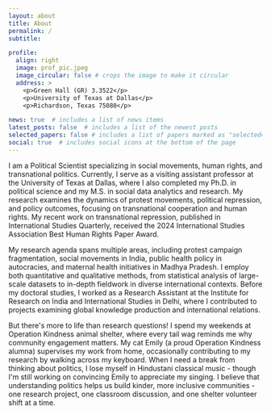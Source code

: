 ```yaml
---
layout: about
title: About
permalink: /
subtitle: 

profile:
  align: right
  image: prof_pic.jpeg
  image_circular: false # crops the image to make it circular
  address: >
    <p>Green Hall (GR) 3.3522</p>
    <p>University of Texas at Dallas</p>
    <p>Richardson, Texas 75080</p>

news: true  # includes a list of news items
latest_posts: false  # includes a list of the newest posts
selected_papers: false # includes a list of papers marked as "selected={true}"
social: true  # includes social icons at the bottom of the page
---
```


I am a Political Scientist specializing in social movements, human rights, and transnational politics. Currently, I serve as a visiting assistant professor at the University of Texas at Dallas, where I also completed my Ph.D. in political science and my M.S. in social data analytics and research. My research examines the dynamics of protest movements, political repression, and policy outcomes, focusing on transnational cooperation and human rights. My recent work on transnational repression, published in International Studies Quarterly, received the 2024 International Studies Association Best Human Rights Paper Award.

My research agenda spans multiple areas, including protest campaign fragmentation, social movements in India, public health policy in autocracies, and maternal health initiatives in Madhya Pradesh. I employ both quantitative and qualitative methods, from statistical analysis of large-scale datasets to in-depth fieldwork in diverse international contexts. Before my doctoral studies, I worked as a Research Assistant at the Institute for Research on India and International Studies in Delhi, where I contributed to projects examining global knowledge production and international relations.

But there's more to life than research questions! I spend my weekends at Operation Kindness animal shelter, where every tail wag reminds me why community engagement matters. My cat Emily (a proud Operation Kindness alumna) supervises my work from home, occasionally contributing to my research by walking across my keyboard. When I need a break from thinking about politics, I lose myself in Hindustani classical music - though I'm still working on convincing Emily to appreciate my singing. I believe that understanding politics helps us build kinder, more inclusive communities - one research project, one classroom discussion, and one shelter volunteer shift at a time.
